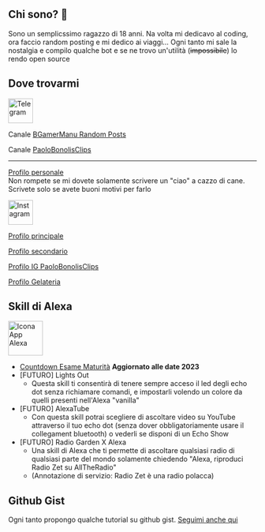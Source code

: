 ## Chi sono? 👋
Sono un semplicssimo ragazzo di 18 anni. Na volta mi dedicavo al coding, ora faccio random posting e mi dedico ai viaggi... Ogni tanto mi sale la nostalgia e compilo qualche bot e se ne trovo un'utilità (<strike>impossibile</strike>) lo rendo open source

## Dove trovarmi
<img src="https://upload.wikimedia.org/wikipedia/commons/thumb/8/82/Telegram_logo.svg/2048px-Telegram_logo.svg.png" alt="Telegram" width="50" height="50">

Canale [BGamerManu Random Posts](https://t.me/bgamermanuposts)

Canale [PaoloBonolisClips](https://t.me/paolobonolisclips)
***
[Profilo personale](https://t.me/bgamermanu) <br> Non rompete se mi dovete solamente scrivere un "ciao" a cazzo di cane. Scrivete solo se avete buoni motivi per farlo

<img src="https://upload.wikimedia.org/wikipedia/commons/thumb/a/a5/Instagram_icon.png/600px-Instagram_icon.png" alt="Instagram" width="50" height="50">

[Profilo principale](https://instagram.com/manuel_ottani)

[Profilo secondario](https://instagram.com/manuel_ottani.2)

[Profilo IG PaoloBonolisClips](https://instagram.com/paolobonolisclips)

[Profilo Gelateria](https://instagram.com/gelateriaciao2)

## Skill di Alexa

<img src="https://cdn-reichelt.de/bilder/web/xxl_ws/R800/AMAZON_ECHO_DOT_4_SW_01.png" alt="Icona App Alexa" width="70" height="70">

- [Countdown Esame Maturità](https://alexa.amazon.it/spa/index.html#skills/dp/B0B12P7LP2/?ref=skill_dsk_stick_sr_0&qid=15963d82-9587-4027-9b55-e542ae2a0632) **Aggiornato alle date 2023**
- [FUTURO] Lights Out
     - Questa skill ti consentirà di tenere sempre acceso il led degli echo dot senza richiamare comandi, e impostarli volendo un colore da quelli presenti nell'Alexa "vanilla"
- [FUTURO] AlexaTube
   - Con questa skill potrai scegliere di ascoltare video su YouTube attraverso il tuo echo dot (senza dover obbligatoriamente usare il collegament bluetooth) o vederli se disponi di un Echo Show
- [FUTURO] Radio Garden X Alexa
   - Una skill di Alexa che ti permette di ascoltare qualsiasi radio di qualsiasi parte del mondo solamente chiedendo "Alexa, riproduci Radio Zet su AllTheRadio"
   - (Annotazione di servizio: Radio Zet è una radio polacca)

## Github Gist
Ogni tanto propongo qualche tutorial su github gist. [Seguimi anche qui](https://gist.github.com/BGamerManu)
